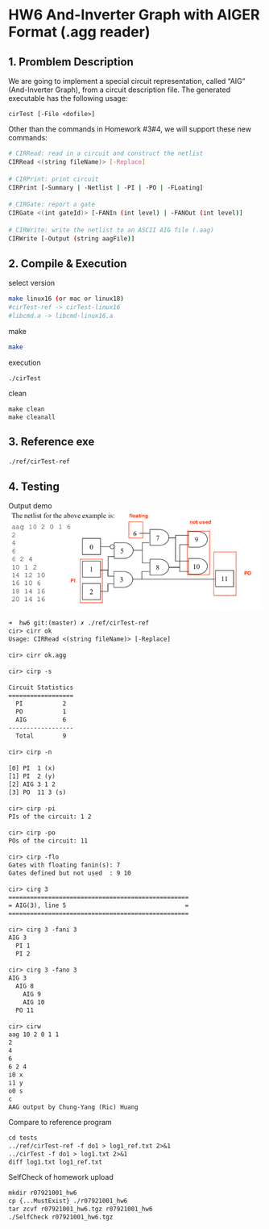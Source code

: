 # HW6 And-Inverter Graph with AIGER Format (.agg reader)

## 1. Promblem Description
We are going to implement a special circuit representation, called “AIG” (And-Inverter Graph), from a circuit description file. The generated executable has the following usage:
```
cirTest [-File <dofile>]
```
Other than the commands in Homework #3#4, we will support these new commands:
```sh
# CIRRead: read in a circuit and construct the netlist
CIRRead <(string fileName)> [-Replace]

# CIRPrint: print circuit
CIRPrint [-Summary | -Netlist | -PI | -PO | -FLoating]

# CIRGate: report a gate
CIRGate <(int gateId)> [-FANIn (int level) | -FANOut (int level)]

# CIRWrite: write the netlist to an ASCII AIG file (.aag)
CIRWrite [-Output (string aagFile)]
```

## 2. Compile & Execution

select version
```sh
make linux16 (or mac or linux18)
#cirTest-ref -> cirTest-linux16
#libcmd.a -> libcmd-linux16.a
```
make 
```sh
make
```
execution
```
./cirTest
```
clean
```
make clean
make cleanall
```

## 3. Reference exe
```sh
./ref/cirTest-ref
```

## 4. Testing
Output demo  
<img src="https://raw.githubusercontent.com/shannon112/DSnPorygon/master/hw6/demo.png" />
```
➜  hw6 git:(master) ✗ ./ref/cirTest-ref
cir> cirr ok
Usage: CIRRead <(string fileName)> [-Replace]

cir> cirr ok.agg 

cir> cirp -s

Circuit Statistics
==================
  PI           2
  PO           1
  AIG          6
------------------
  Total        9

cir> cirp -n

[0] PI  1 (x)
[1] PI  2 (y)
[2] AIG 3 1 2
[3] PO  11 3 (s)

cir> cirp -pi
PIs of the circuit: 1 2

cir> cirp -po
POs of the circuit: 11

cir> cirp -flo
Gates with floating fanin(s): 7
Gates defined but not used  : 9 10

cir> cirg 3
==================================================
= AIG(3), line 5                                 =
==================================================

cir> cirg 3 -fani 3
AIG 3
  PI 1
  PI 2

cir> cirg 3 -fano 3
AIG 3
  AIG 8
    AIG 9
    AIG 10
  PO 11

cir> cirw
aag 10 2 0 1 1
2
4
6
6 2 4
i0 x
i1 y
o0 s
c
AAG output by Chung-Yang (Ric) Huang
```
Compare to reference program
```
cd tests
../ref/cirTest-ref -f do1 > log1_ref.txt 2>&1
../cirTest -f do1 > log1.txt 2>&1
diff log1.txt log1_ref.txt
```
SelfCheck of homework upload
```
mkdir r07921001_hw6
cp {...MustExist} ./r07921001_hw6
tar zcvf r07921001_hw6.tgz r07921001_hw6
./SelfCheck r07921001_hw6.tgz
```

